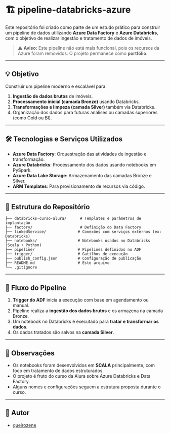# 🏗️ pipeline-databricks-azure

Este repositório foi criado como parte de um estudo prático para construir um pipeline de dados utilizando **Azure Data Factory** e **Azure Databricks**, com o objetivo de realizar ingestão e tratamento de dados de imóveis.

> ⚠️ **Aviso:** Este pipeline não está mais funcional, pois os recursos da Azure foram removidos. O projeto permanece como **portfólio**.

---

## 💡 Objetivo

Construir um pipeline moderno e escalável para:

1. **Ingestão de dados brutos** de imóveis.
2. **Processamento inicial (camada Bronze)** usando Databricks.
3. **Transformações e limpeza (camada Silver)** também via Databricks.
4. Organização dos dados para futuras análises ou camadas superiores (como Gold ou BI).

---

## 🛠️ Tecnologias e Serviços Utilizados

- **Azure Data Factory**: Orquestração das atividades de ingestão e transformação.
- **Azure Databricks**: Processamento dos dados usando notebooks em PySpark.
- **Azure Data Lake Storage**: Armazenamento das camadas Bronze e Silver.
- **ARM Templates**: Para provisionamento de recursos via código.

---

## 📁 Estrutura do Repositório

```
├── databricks-curso-alura/      # Templates e parâmetros de implantação
├── factory/                     # Definição do Data Factory
├── linkedService/              # Conexões com serviços externos (ex: Databricks)
├── notebooks/                  # Notebooks usados no Databricks (Scala + Python)
├── pipeline/                   # Pipelines definidos no ADF
├── trigger/                    # Gatilhos de execução
├── publish_config.json         # Configuração de publicação
├── README.md                   # Este arquivo
└── .gitignore
```

---

## 🔄 Fluxo do Pipeline

1. **Trigger do ADF** inicia a execução com base em agendamento ou manual.
2. Pipeline realiza a **ingestão dos dados brutos** e os armazena na camada Bronze.
3. Um notebook no Databricks é executado para **tratar e transformar os dados**.
4. Os dados tratados são salvos na **camada Silver**.

---

## 📌 Observações

- Os notebooks foram desenvolvidos em **SCALA** principalmente, com foco em tratamento de dados estruturados.
- O projeto é fruto do curso da Alura sobre Azure Databricks e Data Factory.
- Alguns nomes e configurações seguem a estrutura proposta durante o curso.

---

## 👤 Autor

- [queirozene](https://github.com/queirozene)
